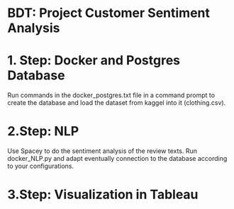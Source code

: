 # BDT: Project Customer Sentiment Analysis

# 1. Step: Docker and Postgres Database
Run commands in the docker_postgres.txt file in a command prompt to create the database and load the dataset from kaggel into it (clothing.csv). 

# 2.Step: NLP 
Use Spacey to do the sentiment analysis of the review texts. Run docker_NLP.py and adapt eventually connection to the database according to your configurations. 

# 3.Step: Visualization in Tableau 

